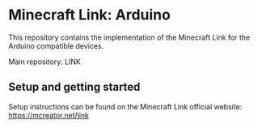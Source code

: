 # Minecraft Link: Arduino

This repository contains the implementation of the Minecraft Link for the Arduino compatible devices.

Main repository: LINK

## Setup and getting started

Setup instructions can be found on the Minecraft Link official website: https://mcreator.net/link